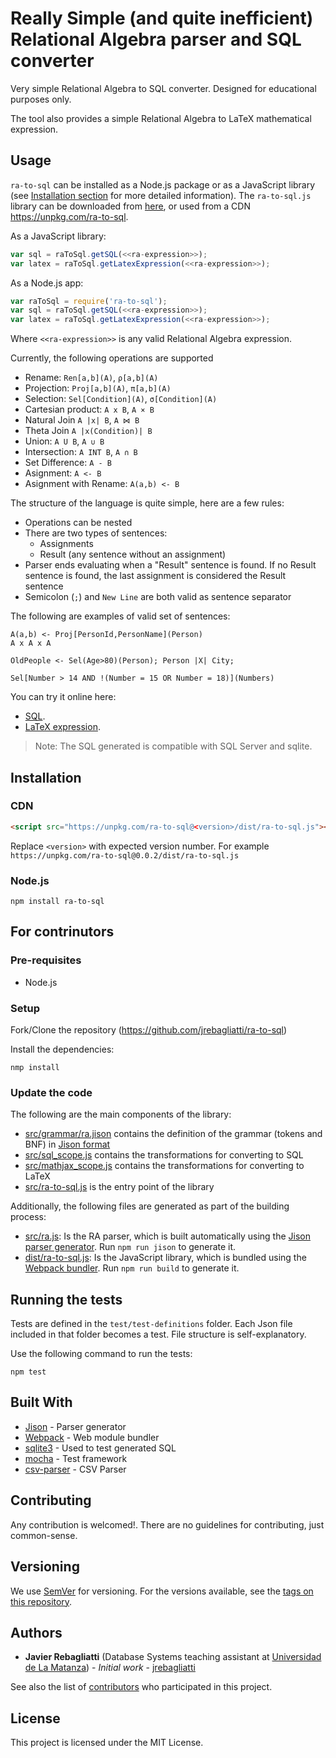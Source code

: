 # Really Simple (and quite inefficient) Relational Algebra parser and SQL converter

Very simple Relational Algebra to SQL converter. Designed for educational purposes only.

The tool also provides a simple Relational Algebra to LaTeX mathematical expression.

## Usage

``ra-to-sql`` can be installed as a Node.js package or as a JavaScript library (see [Installation section](#installation) for more detailed information). The ``ra-to-sql.js`` library can be downloaded from [here](dist/ra-to-sql.js), or used from a CDN https://unpkg.com/ra-to-sql. 

As a JavaScript library:
```javascript
var sql = raToSql.getSQL(<<ra-expression>>);
var latex = raToSql.getLatexExpression(<<ra-expression>>);
```

As a Node.js app:
```javascript
var raToSql = require('ra-to-sql');
var sql = raToSql.getSQL(<<ra-expression>>);
var latex = raToSql.getLatexExpression(<<ra-expression>>);
```

Where ``<<ra-expression>>`` is any valid Relational Algebra expression.

Currently, the following operations are supported

* Rename:
  ``Ren[a,b](A)``,
  ``ρ[a,b](A)``
* Projection:
  ``Proj[a,b](A)``,
  ``π[a,b](A)``
* Selection:
  ``Sel[Condition](A)``,
  ``σ[Condition](A)``
* Cartesian product:
  ``A x B``,
  ``A × B``
* Natural Join
  ``A |x| B``,
  ``A ⋈ B``
* Theta Join
  ``A |x(Condition)| B``
* Union:
  ``A U B``,
  ``A ∪ B``
* Intersection:
  ``A INT B``, 
  ``A ∩ B``
* Set Difference:
  ``A - B``
* Asignment: 
  ``A <- B``
* Asignment with Rename:
  ``A(a,b) <- B``

The structure of the language is quite simple, here are a few rules:
* Operations can be nested
* There are two types of sentences:
  * Assignments
  * Result (any sentence without an assignment)
* Parser ends evaluating when a "Result" sentence is found. If no Result sentence is found, the last assignment is considered the Result sentence
* Semicolon (``;``) and ``New Line`` are both valid as sentence separator

The following are examples of valid set of sentences:

```
A(a,b) <- Proj[PersonId,PersonName](Person)
A x A x A
```

```
OldPeople <- Sel(Age>80)(Person); Person |X| City;
```

```
Sel[Number > 14 AND !(Number = 15 OR Number = 18)](Numbers)
```

You can try it online here: 
* [SQL](https://unpkg.com/ra-to-sql/dist/index.html).
* [LaTeX expression](https://unpkg.com/ra-to-sql/dist/expression.html).

> Note: The SQL generated is compatible with SQL Server and sqlite. 

## Installation

### CDN

```html
<script src="https://unpkg.com/ra-to-sql@<version>/dist/ra-to-sql.js"></script>
```

Replace ``<version>`` with expected version number. For example ``https://unpkg.com/ra-to-sql@0.0.2/dist/ra-to-sql.js``

### Node.js

```
npm install ra-to-sql
```

## For contrinutors

### Pre-requisites
* Node.js

### Setup

Fork/Clone the repository (https://github.com/jrebagliatti/ra-to-sql)

Install the dependencies:

```
nmp install
```

### Update the code
The following are the main components of the library:
* [src/grammar/ra.jison](src/grammar/ra.jison) contains the definition of the grammar (tokens and BNF) in [Jison format](https://github.com/zaach/jison)
* [src/sql_scope.js](src/sql_scope.js) contains the transformations for converting to SQL
* [src/mathjax_scope.js](src/mathjax_scope.js) contains the transformations for converting to LaTeX
* [src/ra-to-sql.js](src/ra-to-sql.js) is the entry point of the library 

Additionally, the following files are generated as part of the building process:
* [src/ra.js](src/ra.js): Is the RA parser, which is built automatically using the [Jison parser generator](https://github.com/zaach/jison). Run ```npm run jison``` to generate it.
* [dist/ra-to-sql.js](dist/ra-to-sql.js): Is the JavaScript library, which is bundled using the [Webpack bundler](https://github.com/webpack/webpack). Run ```npm run build``` to generate it.

## Running the tests

Tests are defined in the ``test/test-definitions`` folder. Each Json file included in that folder becomes a test. File structure is self-explanatory. 

Use the following command to run the tests:

```
npm test
```

## Built With

* [Jison](https://github.com/zaach/jison) - Parser generator
* [Webpack](https://github.com/webpack/webpack) - Web module bundler
* [sqlite3](https://github.com/mapbox/node-sqlite3) - Used to test generated SQL
* [mocha](https://mochajs.org/) - Test framework
* [csv-parser](https://csv.js.org/parse/) - CSV Parser

## Contributing

Any contribution is welcomed!. There are no guidelines for contributing, just common-sense.

## Versioning

We use [SemVer](http://semver.org/) for versioning. For the versions available, see the [tags on this repository](https://github.com/jrebagliatti/ra-to-sql/tags). 

## Authors

* **Javier Rebagliatti** (Database Systems teaching assistant at [Universidad de La Matanza](https://www.unlam.edu.ar/)) - *Initial work* - [jrebagliatti](https://github.com/jrebagliatti)

See also the list of [contributors](https://github.com/jrebagliatti/ra-to-sql/contributors) who participated in this project.

## License

This project is licensed under the MIT License.
